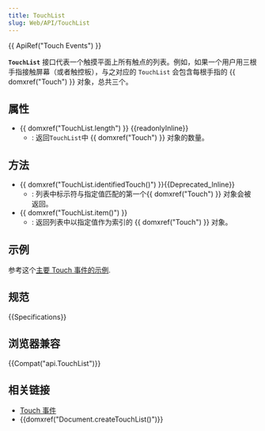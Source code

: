 ```yaml
---
title: TouchList
slug: Web/API/TouchList
---
```


{{ ApiRef("Touch Events") }}

**`TouchList`** 接口代表一个触摸平面上所有触点的列表。例如，如果一个用户用三根手指接触屏幕（或者触控板），与之对应的 `TouchList` 会包含每根手指的 {{ domxref("Touch") }} 对象，总共三个。

## 属性

- {{ domxref("TouchList.length") }} {{readonlyInline}}
  - : 返回`TouchList`中 {{ domxref("Touch") }} 对象的数量。

## 方法

- {{ domxref("TouchList.identifiedTouch()") }}{{Deprecated_Inline}}
  - : 列表中标示符与指定值匹配的第一个{{ domxref("Touch") }} 对象会被返回。
- {{ domxref("TouchList.item()") }}
  - : 返回列表中以指定值作为索引的 {{ domxref("Touch") }} 对象。

## 示例

参考这个[主要 Touch 事件的示例](/zh-CN/DOM/Touch_events#Example).

## 规范

{{Specifications}}

## 浏览器兼容

{{Compat("api.TouchList")}}

## 相关链接

- [Touch 事件](/zh-CN/DOM/Touch_events)
- {{domxref("Document.createTouchList()")}}
